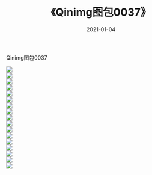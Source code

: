 ﻿---
layout: post
title:  《Qinimg图包0037》
date:   2021-01-04
img: http://imgx.orgx.ga/Qinimg图包/Qinimg图包0037/000.jpg
categories: [美女, 清纯, 唯美]
---

Qinimg图包0037

 ![](http://imgx.orgx.ga/Qinimg图包/Qinimg图包0037/001.jpg) <br>![](http://imgx.orgx.ga/Qinimg图包/Qinimg图包0037/002.jpg) <br>![](http://imgx.orgx.ga/Qinimg图包/Qinimg图包0037/003.jpg) <br>![](http://imgx.orgx.ga/Qinimg图包/Qinimg图包0037/004.jpg) <br>![](http://imgx.orgx.ga/Qinimg图包/Qinimg图包0037/005.jpg) <br>![](http://imgx.orgx.ga/Qinimg图包/Qinimg图包0037/006.jpg) <br>![](http://imgx.orgx.ga/Qinimg图包/Qinimg图包0037/007.jpg) <br>![](http://imgx.orgx.ga/Qinimg图包/Qinimg图包0037/008.jpg) <br>![](http://imgx.orgx.ga/Qinimg图包/Qinimg图包0037/009.jpg) <br>![](http://imgx.orgx.ga/Qinimg图包/Qinimg图包0037/010.jpg) <br>![](http://imgx.orgx.ga/Qinimg图包/Qinimg图包0037/011.jpg) <br>![](http://imgx.orgx.ga/Qinimg图包/Qinimg图包0037/012.jpg) <br>![](http://imgx.orgx.ga/Qinimg图包/Qinimg图包0037/013.jpg) <br>![](http://imgx.orgx.ga/Qinimg图包/Qinimg图包0037/014.jpg) <br>![](http://imgx.orgx.ga/Qinimg图包/Qinimg图包0037/015.jpg) <br>![](http://imgx.orgx.ga/Qinimg图包/Qinimg图包0037/016.jpg) <br>![](http://imgx.orgx.ga/Qinimg图包/Qinimg图包0037/017.jpg) <br>